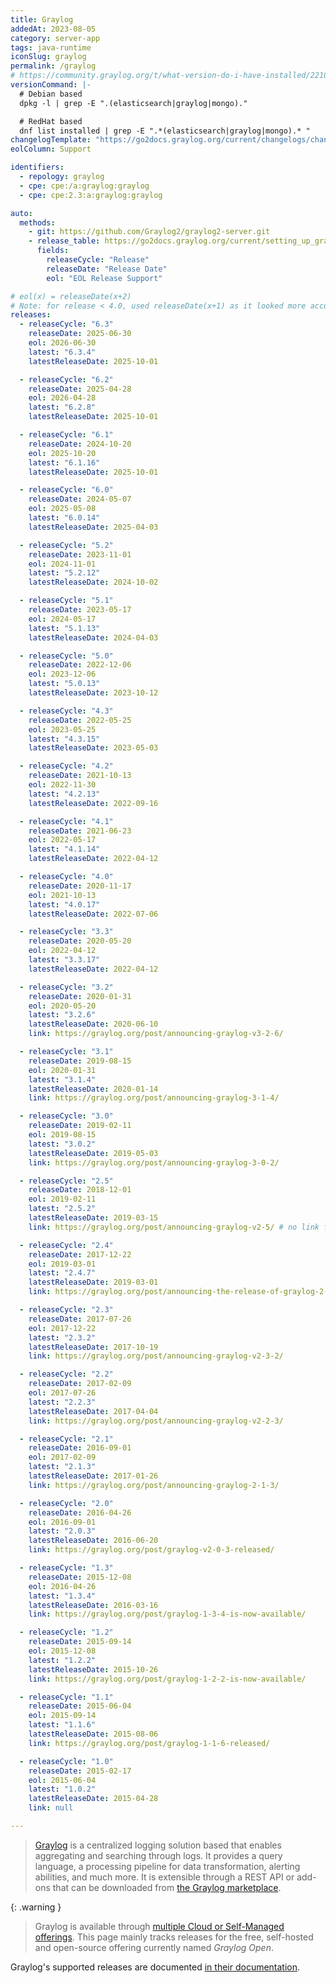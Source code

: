 ```yaml
---
title: Graylog
addedAt: 2023-08-05
category: server-app
tags: java-runtime
iconSlug: graylog
permalink: /graylog
# https://community.graylog.org/t/what-version-do-i-have-installed/22107
versionCommand: |-
  # Debian based
  dpkg -l | grep -E ".(elasticsearch|graylog|mongo)."

  # RedHat based
  dnf list installed | grep -E ".*(elasticsearch|graylog|mongo).* "
changelogTemplate: "https://go2docs.graylog.org/current/changelogs/changelog.html#Graylog{{'__LATEST__'|replace:'.',''}}"
eolColumn: Support

identifiers:
  - repology: graylog
  - cpe: cpe:/a:graylog:graylog
  - cpe: cpe:2.3:a:graylog:graylog

auto:
  methods:
    - git: https://github.com/Graylog2/graylog2-server.git
    - release_table: https://go2docs.graylog.org/current/setting_up_graylog/supported_versions.htm
      fields:
        releaseCycle: "Release"
        releaseDate: "Release Date"
        eol: "EOL Release Support"

# eol(x) = releaseDate(x+2)
# Note: for release < 4.0, used releaseDate(x+1) as it looked more accurate
releases:
  - releaseCycle: "6.3"
    releaseDate: 2025-06-30
    eol: 2026-06-30
    latest: "6.3.4"
    latestReleaseDate: 2025-10-01

  - releaseCycle: "6.2"
    releaseDate: 2025-04-28
    eol: 2026-04-28
    latest: "6.2.8"
    latestReleaseDate: 2025-10-01

  - releaseCycle: "6.1"
    releaseDate: 2024-10-20
    eol: 2025-10-20
    latest: "6.1.16"
    latestReleaseDate: 2025-10-01

  - releaseCycle: "6.0"
    releaseDate: 2024-05-07
    eol: 2025-05-08
    latest: "6.0.14"
    latestReleaseDate: 2025-04-03

  - releaseCycle: "5.2"
    releaseDate: 2023-11-01
    eol: 2024-11-01
    latest: "5.2.12"
    latestReleaseDate: 2024-10-02

  - releaseCycle: "5.1"
    releaseDate: 2023-05-17
    eol: 2024-05-17
    latest: "5.1.13"
    latestReleaseDate: 2024-04-03

  - releaseCycle: "5.0"
    releaseDate: 2022-12-06
    eol: 2023-12-06
    latest: "5.0.13"
    latestReleaseDate: 2023-10-12

  - releaseCycle: "4.3"
    releaseDate: 2022-05-25
    eol: 2023-05-25
    latest: "4.3.15"
    latestReleaseDate: 2023-05-03

  - releaseCycle: "4.2"
    releaseDate: 2021-10-13
    eol: 2022-11-30
    latest: "4.2.13"
    latestReleaseDate: 2022-09-16

  - releaseCycle: "4.1"
    releaseDate: 2021-06-23
    eol: 2022-05-17
    latest: "4.1.14"
    latestReleaseDate: 2022-04-12

  - releaseCycle: "4.0"
    releaseDate: 2020-11-17
    eol: 2021-10-13
    latest: "4.0.17"
    latestReleaseDate: 2022-07-06

  - releaseCycle: "3.3"
    releaseDate: 2020-05-20
    eol: 2022-04-12
    latest: "3.3.17"
    latestReleaseDate: 2022-04-12

  - releaseCycle: "3.2"
    releaseDate: 2020-01-31
    eol: 2020-05-20
    latest: "3.2.6"
    latestReleaseDate: 2020-06-10
    link: https://graylog.org/post/announcing-graylog-v3-2-6/

  - releaseCycle: "3.1"
    releaseDate: 2019-08-15
    eol: 2020-01-31
    latest: "3.1.4"
    latestReleaseDate: 2020-01-14
    link: https://graylog.org/post/announcing-graylog-3-1-4/

  - releaseCycle: "3.0"
    releaseDate: 2019-02-11
    eol: 2019-08-15
    latest: "3.0.2"
    latestReleaseDate: 2019-05-03
    link: https://graylog.org/post/announcing-graylog-3-0-2/

  - releaseCycle: "2.5"
    releaseDate: 2018-12-01
    eol: 2019-02-11
    latest: "2.5.2"
    latestReleaseDate: 2019-03-15
    link: https://graylog.org/post/announcing-graylog-v2-5/ # no link found for 2.5.1/2.5.2

  - releaseCycle: "2.4"
    releaseDate: 2017-12-22
    eol: 2019-03-01
    latest: "2.4.7"
    latestReleaseDate: 2019-03-01
    link: https://graylog.org/post/announcing-the-release-of-graylog-2-4-6/ # no link found for 2.4.7

  - releaseCycle: "2.3"
    releaseDate: 2017-07-26
    eol: 2017-12-22
    latest: "2.3.2"
    latestReleaseDate: 2017-10-19
    link: https://graylog.org/post/announcing-graylog-v2-3-2/

  - releaseCycle: "2.2"
    releaseDate: 2017-02-09
    eol: 2017-07-26
    latest: "2.2.3"
    latestReleaseDate: 2017-04-04
    link: https://graylog.org/post/announcing-graylog-v2-2-3/

  - releaseCycle: "2.1"
    releaseDate: 2016-09-01
    eol: 2017-02-09
    latest: "2.1.3"
    latestReleaseDate: 2017-01-26
    link: https://graylog.org/post/announcing-graylog-2-1-3/

  - releaseCycle: "2.0"
    releaseDate: 2016-04-26
    eol: 2016-09-01
    latest: "2.0.3"
    latestReleaseDate: 2016-06-20
    link: https://graylog.org/post/graylog-v2-0-3-released/

  - releaseCycle: "1.3"
    releaseDate: 2015-12-08
    eol: 2016-04-26
    latest: "1.3.4"
    latestReleaseDate: 2016-03-16
    link: https://graylog.org/post/graylog-1-3-4-is-now-available/

  - releaseCycle: "1.2"
    releaseDate: 2015-09-14
    eol: 2015-12-08
    latest: "1.2.2"
    latestReleaseDate: 2015-10-26
    link: https://graylog.org/post/graylog-1-2-2-is-now-available/

  - releaseCycle: "1.1"
    releaseDate: 2015-06-04
    eol: 2015-09-14
    latest: "1.1.6"
    latestReleaseDate: 2015-08-06
    link: https://graylog.org/post/graylog-1-1-6-released/

  - releaseCycle: "1.0"
    releaseDate: 2015-02-17
    eol: 2015-06-04
    latest: "1.0.2"
    latestReleaseDate: 2015-04-28
    link: null

---
```


> [Graylog](https://graylog.org/) is a centralized logging solution based that enables aggregating and searching through
> logs. It provides a query language, a processing pipeline for data transformation, alerting
> abilities, and much more. It is extensible through a REST API or add-ons that can be downloaded
> from [the Graylog marketplace](https://marketplace.graylog.org/).

{: .warning }

> Graylog is available through [multiple Cloud or Self-Managed offerings](https://graylog.org/pricing/).
> This page mainly tracks releases for the free, self-hosted and open-source offering currently named
> _Graylog Open_.

Graylog's supported releases are documented [in their documentation](https://go2docs.graylog.org/current/setting_up_graylog/supported_versions.htm).
